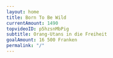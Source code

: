 ```yaml
---
layout: home
title: Born To Be Wild
currentAmount: 1490
topvideoID: p5hzsnMbPig
subtitle: Orang-Utans in die Freiheit
goalAmount: 16 500 Franken
permalink: "/"
---
```


